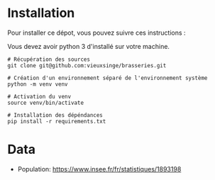 # Installation

Pour installer ce dépot, vous pouvez suivre ces instructions :

Vous devez avoir python 3 d'installé sur votre machine.

```shell
# Récupération des sources
git clone git@github.com:vieuxsinge/brasseries.git

# Création d'un environnement séparé de l'environnement système
python -m venv venv

# Activation du venv
source venv/bin/activate

# Installation des dépéndances
pip install -r requirements.txt

```

# Data

 - Population: https://www.insee.fr/fr/statistiques/1893198
